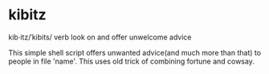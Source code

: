 kibitz
======
kib·itz/ˈkibits/
verb
look on and offer unwelcome advice

This simple shell script offers unwanted advice(and much more than that) to people in file 'name'. This uses old trick of combining fortune and cowsay.
